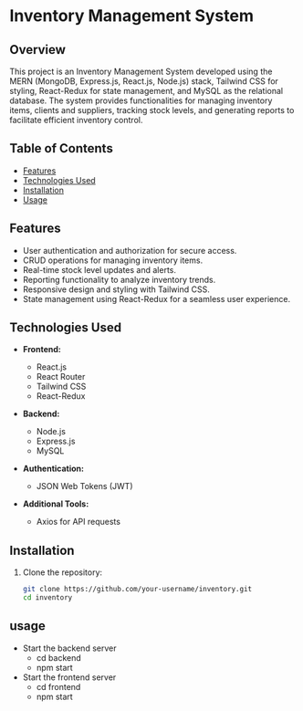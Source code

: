 # Inventory Management System

## Overview

This project is an Inventory Management System developed using the MERN (MongoDB, Express.js, React.js, Node.js) stack, Tailwind CSS for styling, React-Redux for state management, and MySQL as the relational database. The system provides functionalities for managing inventory items, clients and suppliers, tracking stock levels, and generating reports to facilitate efficient inventory control.

## Table of Contents

- [Features](#features)
- [Technologies Used](#technologies-used)
- [Installation](#installation)
- [Usage](#usage)

## Features

- User authentication and authorization for secure access.
- CRUD operations for managing inventory items.
- Real-time stock level updates and alerts.
- Reporting functionality to analyze inventory trends.
- Responsive design and styling with Tailwind CSS.
- State management using React-Redux for a seamless user experience.

## Technologies Used

- **Frontend:**
  - React.js
  - React Router
  - Tailwind CSS
  - React-Redux

- **Backend:**
  - Node.js
  - Express.js
  - MySQL

- **Authentication:**
  - JSON Web Tokens (JWT)

- **Additional Tools:**
  - Axios for API requests


## Installation

1. Clone the repository:

   ```bash
   git clone https://github.com/your-username/inventory.git
   cd inventory

## usage
- Start the backend server
  - cd backend
  - npm start
- Start the frontend server
  - cd frontend
  - npm start

